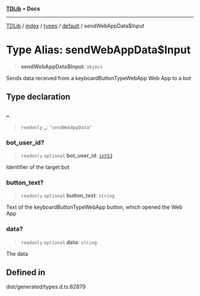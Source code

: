 [**TDLib**](../../../../../../README.md) • **Docs**

***

[TDLib](../../../../../../modules.md) / [index](../../../../../README.md) / [types](../../../README.md) / [default](../README.md) / sendWebAppData$Input

# Type Alias: sendWebAppData$Input

> **sendWebAppData$Input**: `object`

Sends data received from a keyboardButtonTypeWebApp Web App to a bot

## Type declaration

### \_

> `readonly` **\_**: `"sendWebAppData"`

### bot\_user\_id?

> `readonly` `optional` **bot\_user\_id**: [`int53`](int53-1.md)

Identifier of the target bot

### button\_text?

> `readonly` `optional` **button\_text**: `string`

Text of the keyboardButtonTypeWebApp button, which opened the Web App

### data?

> `readonly` `optional` **data**: `string`

The data

## Defined in

dist/generated/types.d.ts:82879
